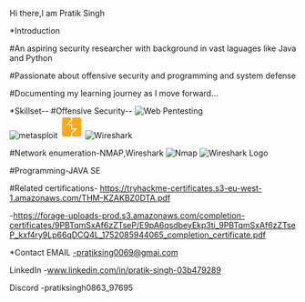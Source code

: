 Hi there,I am Pratik Singh

*Introduction

#An aspiring security researcher with background in vast laguages like Java and Python

#Passionate about offensive security and programming and system defense

#Documenting my learning journey as I move forward...

*Skillset--
#Offensive Security--
<img src="https://www.kali.org/images/kali-dragon-icon.svg" alt="Web Pentesting" width="40"/>  
<img src="https://camo.githubusercontent.com/c37716d03ad86c516aff0762ac1e5bb79a27d210e6e6cc58ef8a2efa1a0e9972/68747470733a2f2f696d672e69636f6e73382e636f6d2f3f73697a653d3235362669643d50573043686665645a76546826666f726d61743d706e67" alt="metasploit" width="50" height="40" data-canonical-src="https://img.icons8.com/?size=256&amp;id=PW0ChfedZvTh&amp;format=png" style="max-width: 100%; height: auto; max-height: 40px;">
<img src="https://github.com/Pratham-verma/Pratham-verma/raw/main/burpsutie.png?raw=true" alt="Burpsuite" width="40" height="40" style="max-width: 100%; height: auto; max-height: 40px;">
<img src="./assets/OIP.png" width="40" alt="Wireshark" /> 

#Network enumeration-NMAP,Wireshark
<img src="https://camo.githubusercontent.com/bd546a9871a2315d2d402918dfa4aa02e6fc61a4d622bac9653efe77d9c73bad/68747470733a2f2f6e6d61702e6f72672f696d616765732f736974656c6f676f2d32782e706e67" alt="Nmap" width="60" height="40" data-canonical-src="https://nmap.org/images/sitelogo-2x.png" style="max-width: 100%; height: auto; max-height: 40px;">
<img src="https://www.wireshark.org/assets/images/ws-logo.png" alt="Wireshark Logo"  width="60" height="40" data-canonical-src="https://nmap.org/images/sitelogo-2x.png" style="max-width: 100%; height: auto; max-height: 40px;">
 


#Programming-JAVA SE

#Related certifications- https://tryhackme-certificates.s3-eu-west-1.amazonaws.com/THM-KZAKBZ0DTA.pdf

-https://forage-uploads-prod.s3.amazonaws.com/completion-certificates/9PBTqmSxAf6zZTseP/E9pA6qsdbeyEkp3ti_9PBTqmSxAf6zZTseP_kxf4ry9Lp66qDCQ4L_1752085944065_completion_certificate.pdf

*Contact
EMAIL     -pratiksing0069@gmai.com

LinkedIn  -www.linkedin.com/in/pratik-singh-03b479289

Discord   -pratiksingh0863_97695


